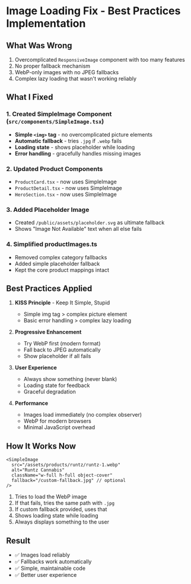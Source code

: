 # Image Loading Fix - Best Practices Implementation

## What Was Wrong

1. Overcomplicated `ResponsiveImage` component with too many features
2. No proper fallback mechanism
3. WebP-only images with no JPEG fallbacks
4. Complex lazy loading that wasn't working reliably

## What I Fixed

### 1. Created SimpleImage Component (`src/components/SimpleImage.tsx`)

- **Simple `<img>` tag** - no overcomplicated picture elements
- **Automatic fallback** - tries `.jpg` if `.webp` fails
- **Loading state** - shows placeholder while loading
- **Error handling** - gracefully handles missing images

### 2. Updated Product Components

- `ProductCard.tsx` - now uses SimpleImage
- `ProductDetail.tsx` - now uses SimpleImage
- `HeroSection.tsx` - now uses SimpleImage

### 3. Added Placeholder Image

- Created `/public/assets/placeholder.svg` as ultimate fallback
- Shows "Image Not Available" text when all else fails

### 4. Simplified productImages.ts

- Removed complex category fallbacks
- Added simple placeholder fallback
- Kept the core product mappings intact

## Best Practices Applied

1. **KISS Principle** - Keep It Simple, Stupid
   - Simple img tag > complex picture element
   - Basic error handling > complex lazy loading

2. **Progressive Enhancement**
   - Try WebP first (modern format)
   - Fall back to JPEG automatically
   - Show placeholder if all fails

3. **User Experience**
   - Always show something (never blank)
   - Loading state for feedback
   - Graceful degradation

4. **Performance**
   - Images load immediately (no complex observer)
   - WebP for modern browsers
   - Minimal JavaScript overhead

## How It Works Now

```tsx
<SimpleImage
  src="/assets/products/runtz/runtz-1.webp"
  alt="Runtz Cannabis"
  className="w-full h-full object-cover"
  fallback="/custom-fallback.jpg" // optional
/>
```

1. Tries to load the WebP image
2. If that fails, tries the same path with `.jpg`
3. If custom fallback provided, uses that
4. Shows loading state while loading
5. Always displays something to the user

## Result

- ✅ Images load reliably
- ✅ Fallbacks work automatically
- ✅ Simple, maintainable code
- ✅ Better user experience
